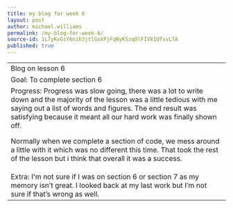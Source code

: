 ```yaml
---
title: my blog for week 6
layout: post
author: michael.williams
permalink: /my-blog-for-week-6/
source-id: 1L7yKvGsY6nih3jtlGnXPjFqNyKSzqOlFIV81UTsvLTA
published: true
---
```

<table>
  <tr>
    <td>Blog on lesson 6</td>
  </tr>
  <tr>
    <td>Goal:
To complete section 6</td>
  </tr>
  <tr>
    <td>Progress:
Progress was slow going, there was a lot to write down and the majority of the lesson was a little tedious with me saying out a list of words and figures. The end result was satisfying because it meant all our hard work was finally shown off. 

Normally when we complete a section of code, we mess around a little with it which was no different this time. That took the rest of the lesson but i think that overall it was a success. </td>
  </tr>
  <tr>
    <td>Extra: I'm not sure if I was on section 6 or section 7 as my memory isn’t great. I looked back at my last work but I’m not sure if that’s wrong as well.
</td>
  </tr>
</table>



